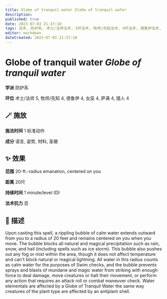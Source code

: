 ```yaml
---
title: Globe of tranquil water Globe of tranquil water
description: 
published: true
date: 2023-07-03 21:37:18
tags: 法术, 防护系, 术士/法师法术, 5环法术, 牧师/先知法术, 4环法术, 德鲁伊法术, 女巫法术, 萨满法术, 猎人法术
editor: markdown
dateCreated: 2023-07-03 21:37:18
---
```


# **Globe of tranquil water** *Globe of tranquil water*

**学派** 防护系 

**环位** 术士/法师 5, 牧师/先知 4, 德鲁伊 4, 女巫 4, 萨满 4, 猎人 4

## 🪄 施放

**施法时间** 1 标准动作

**成分** 语言, 姿势, 材料, 圣徽

## ✨ 效果  

**范围** 20-ft.-radius emanation, centered on you

**距离** 20尺  

**持续时间** 1 minute/level (D) 

**法术抗力** 否

## 📖 描述

Upon casting this spell, a rippling bubble of calm water extends outward from you to a radius of 20 feet and remains centered on you when you move. The bubble blocks all natural and magical precipitation such as rain, snow, and hail (including spells such as ice storm). This bubble also pushes out any fog or mist within the area, though it does not affect temperature and can't block natural or magical lightning.  All water in this radius counts as calm water for the purposes of Swim checks, and the bubble prevents sprays and blasts of mundane and magic water from striking with enough force to deal damage, move creatures or halt their movement, or perform any action that requires an attack roll or combat maneuver check.  Water elementals are affected by a Globe of Tranquil Water the same way creatures of the plant type are affected by an antiplant shell.
    